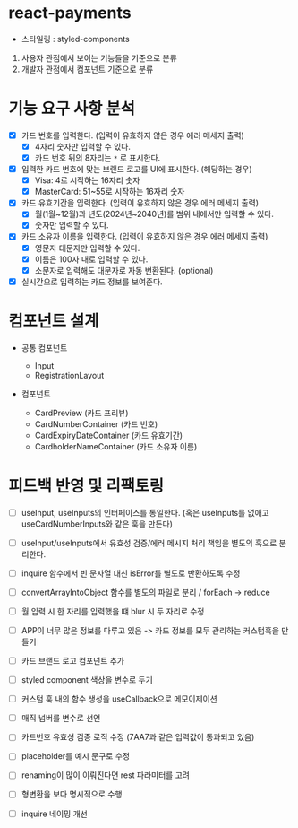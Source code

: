 # react-payments
- 스타일링 : styled-components
1. 사용자 관점에서 보이는 기능들을 기준으로 분류
2. 개발자 관점에서 컴포넌트 기준으로 분류

# 기능 요구 사항 분석
- [x] 카드 번호를 입력한다. (입력이 유효하지 않은 경우 에러 메세지 출력)
  - [x] 4자리 숫자만 입력할 수 있다.
  - [x] 카드 번호 뒤의 8자리는 `*` 로 표시한다.
- [x] 입력한 카드 번호에 맞는 브랜드 로고를 UI에 표시한다. (해당하는 경우)
  - [x] Visa: 4로 시작하는 16자리 숫자
  - [x] MasterCard: 51~55로 시작하는 16자리 숫자
- [x] 카드 유효기간을 입력한다. (입력이 유효하지 않은 경우 에러 메세지 출력)
  - [x] 월(1월~12월)과 년도(2024년~2040년)를 범위 내에서만 입력할 수 있다.
  - [x] 숫자만 입력할 수 있다.
- [x] 카드 소유자 이름을 입력한다. (입력이 유효하지 않은 경우 에러 메세지 출력)
  - [x] 영문자 대문자만 입력할 수 있다.
  - [x] 이름은 100자 내로 입력할 수 있다.
  - [x] 소문자로 입력해도 대문자로 자동 변환된다. (optional)
- [x] 실시간으로 입력하는 카드 정보를 보여준다.

# 컴포넌트 설계
- 공통 컴포넌트
  - Input
  - RegistrationLayout

- 컴포넌트
  - CardPreview (카드 프리뷰)
  - CardNumberContainer (카드 번호)
  - CardExpiryDateContainer (카드 유효기간)
  - CardholderNameContainer (카드 소유자 이름)

# 피드백 반영 및 리팩토링
- [ ] useInput, useInputs의 인터페이스를 통일한다. (혹은 useInputs를 없애고 useCardNumberInputs와 같은 훅을 만든다)
- [ ] useInput/useInputs에서 유효성 검증/에러 메시지 처리 책임을 별도의 훅으로 분리한다.
- [ ] inquire 함수에서 빈 문자열 대신 isError를 별도로 반환하도록 수정
- [ ] convertArrayIntoObject 함수를 별도의 파일로 분리 / forEach -> reduce
- [ ] 월 입력 시 한 자리를 입력했을 떄 blur 시 두 자리로 수정
- [ ] APP이 너무 많은 정보를 다루고 있음 -> 카드 정보를 모두 관리하는 커스텀훅을 만들기
- [ ] 카드 브랜드 로고 컴포넌트 추가
- [ ] styled component 색상을 변수로 두기
- [ ] 커스텀 훅 내의 함수 생성을 useCallback으로 메모이제이션
- [ ] 매직 넘버를 변수로 선언
- [ ] 카드번호 유효성 검증 로직 수정 (7AA7과 같은 입력값이 통과되고 있음)
- [ ] placeholder를 예시 문구로 수정
- [ ] renaming이 많이 이뤄진다면 rest 파라미터를 고려
- [ ] 형변환을 보다 명시적으로 수행
- [ ] inquire 네이밍 개선

